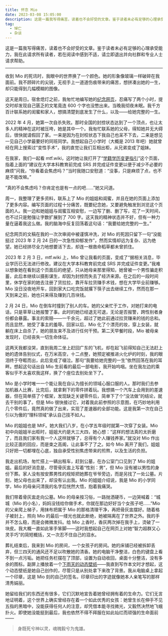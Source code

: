 ```yaml
---
title: 怀念 Mio
date: 2023-03-08 15:05:00
description: 这是一篇我写得痛苦，读着也不会好受的文章。鉴于读者未必有足够的心理承受能力，我在此请求所有读者，若在阅读中感到不适，请立即退出并向社群和专业人士请求帮助。
tag:
  - 悼亡
  - 杂谈
---
```


这是一篇我写得痛苦，读着也不会好受的文章。鉴于读者未必有足够的心理承受能力，我在此请求所有读者，若在阅读中感到不适，请立即退出并向社群和专业人士请求帮助。

---

收到 Mio 的死讯时，我眼中的世界换了一个颜色。她的形象像玻璃一样破碎在我面前。我不顾碎片的尖锐，无视手上一道道伤痕带来的痛苦，想拼凑出她的一生，却只能得到几幅模糊的图像。

这天是周日。宿舍熄灯之前，我匆忙地编写她的[纪念网页](https://one-among.us/profile/Mio)，忍痛写了两个小时，提交时却发现自己匮乏的文笔竟连 600 个字也没憋出来。当晚我彻夜未眠。我千方百计联系她的闺蜜和家人，想搞清楚到底发生了什么，以及——给她完整的一生。

2022 年 4 月，她第一次自杀失败。那时全国的封控状态达到了一个顶点，也让太多人的精神在这时被压垮，她是其中一个。我匆忙联系她的父母，得知她并无大碍后，很快就请假回了家。一来是因为在封校状态下我自己也呆不下去，二来是想见一见自己小学最要好的同班同学。我想起自己小学时（大概是 2013 年吧）她就曾经在网上搜索过“变性手术”，我的直觉让我们互相出柜，从兄弟变成了姐妹。

在我家，我们一起看 mtf.wiki，这时她让我打开了“[学籍学历变更指引](https://mtf.wiki/zh-cn/docs/srs/education/)”这个页面，指着上面的“建议在大学本科教育前完成 SRS 并完成证件变更以便于减少不必要的麻烦”问我，“你看着会焦虑吗？”当时我随口安慰道：“没事，只是麻烦了点，也不是不能改嘛。”

“真的不会焦虑吗？你肯定也是有一点的吧……”她又问道。

周一，我整理了更多资料，联系上了 Mio 的姐姐和闺蜜，并且在她的页面上添加了更多内容。编写页面的过程十分痛苦，既要纪念她，又要避免触发到浏览这个页面的人。我一边和她姐姐与闺蜜互相安慰，一边写了删、删了写，花了一天时间，也不过只是勉强让字数扩展到了 700 字。这天我的精神状态并不好，但有一种力量在逼着我这么做。我的脑海中反复回荡着这句话：“我要给她完整的一生。”

纪念网页的文稿在我的一次次审阅中被谨慎冲洗，对 Mio 的死因只留下一句“没能挺过 2023 年 2 月 24 日的一次急性抑郁发作”，然而实情却远为复杂、远为绝望。她已经拼尽全力地想要活下去，却连一根救命稻草都未曾抓住。

2023 年 2 月 3 日，mtf.wiki 上，Mio 曾让我看的页面，变成了“据相关消息，毕业学历已无法进行修改。建议在大学本科教育前完成 SRS 并完成证件变更。”我难以想象她在看到这个页面后的绝望，只从她母亲那里得知，她曾被一个男性骗走积蓄，此后本继续以摄影谋生，却因为封控而失去了经济来源。在之后的一段时间里，休学在家的她去注册了货拉拉，靠开车拉货赚手术钱，想在大学毕业前赚够。Mio 没日没夜地开车，回到家大口吃完饭就撂下筷子出去继续工作，然而在那一天到来之前，她也只来得及赚到几百块钱。

2 月 24 日，Mio 在倒车时撞到了别人的车。她的父亲忙于工作，对她打来的电话，只是草草让她报警了事。此时的她已经退无可退，无论是否报警，跨性别者身份都会暴露。事主的索赔——一千余元，超过了她此前通过拉货赚来的钱的总和。而且显然，她受了事主的羞辱。回家以后，Mio 化了个漂亮的妆，穿上女装，就躺在床上自杀了，她的朋友来不及进行任何干预。第二天早餐时段，Mio 被母亲发现时，已经丧失一切生命体征。

这两天我都没哭，直到我周二坐上赶回广东的飞机，却在起飞前得知自己无法赶上她的遗体告别仪式，在万米高空，十二点整，她预定被推进火化炉的时刻，我的眼泪终于夺眶而出，此后变成了啜泣。那句“我要给她完整的一生”依然回荡在我的耳畔。想起这句话出自 Mio 生前看的最后一部电影，我开始呜咽。坐在我左边的乘客似乎不太喜欢我这样，换了个座位去别处坐下了。

Mio 是小学时唯一一个能让我在自认为擅长的领域心服口服的人。那时我们去参加机器人比赛，比完后，就拿剩下的零件拼着玩。我想搞一个汽车上会用到的差速器，但在简单搭了个框架，发现缺乏关键零件后，简单下了个“没法做”的结论，就去干别的事了。但是 Mio 很快接过它，对着我此前参照的示意图，在巧妙地利用几个零件后，竟然真的做了出来，实现了差速器的全部功能。这是我第一次在自己引以为傲的“理科领域”承认自己技不如人。

Mio 的姐姐也是 MtF。她大我们八岁，在小学五年级时就第一次穿了女装。Mio 初中向姐姐半出柜时，姐姐大约是大三大四，她心想：“这样的想法真的太折磨了，而且我们家有我一个人这样就够了，总得有个人赚钱养家。”就没对 Mio 作出比较正面的回应，而是束之高阁，让此事不了了之。如今 Mio 离开了我们，姐姐只好把一切都埋在心底，独自承受性别焦虑带来的煎熬，以及生活的负担。

我走出机场，匆忙搭上一辆出租车，赶到公墓，在办公室门口见到了 Mio 的姐姐。最后的好消息是，尽管骨灰盅上写着“性别：男”，但 Mio 没有被以男性的身份下葬。家人没有按安葬男性的规矩把她葬在爷爷旁边，而是另找了一处公墓。片刻，她父母也出来了，却没有认出我。Mio 的姐姐介绍说，我是 Mio 的小学同学，Mio 的母亲问清我的名字后恍然大悟，抱着我痛哭。

我们带着骨灰盅走向公墓。Mio 的母亲按习俗，一路抛洒硬币，一边哭喊着：“城城（Mio 的小名），妈妈没钱给你做手术，你就在那边好好当个女孩子吧……”Mio 的父亲爬上梯子，用抹布把属于 Mio 的那格清理干净，再把骨灰盅摆好。随着格子被封上，照向 Mio 的最后一缕光也就此断绝，她被隔离在了世界之外。我的手并不怎么稳，而是会微微发抖。给 Mio 上香时，香灰两次掉在我手上，烫破了一块皮。我大概一直如此笨手笨脚——这时我想起自己在网页上对她“智力超群又心灵手巧”的简短概括，又一次忍不住自己的泪水。

葬礼结束后，我来到 Mio 的房间，一个女孩子的房间。她的床铺已经被拆卸丢弃，但三四天的通风还不足以吹散她的清香。她的电脑干净整洁，白色的键盘上看不到一点污垢。她把任务栏摆在了顶部，设置为自动收回，桌面十分整洁，没有多余的图标。副屏上播放着一个[下雨天的动态壁纸](https://steamcommunity.com/sharedfiles/filedetails/?id=2646399969 '下雨天的动态壁纸')——我直到写作本文时才想起，这个动态壁纸是她自己创作的，尽管只是从别处拿下来改了背景。我从电脑桌上拿起一个印章，这是 Mio 刻的自己的签名，印章印出的字迹就像她本人亲笔写的那样清秀娟丽。

她留给我们的东西还有很多，它们沉默地宣告着她曾经拥有着的生命力。它们无言地证明着，这个世界上确实曾经存在着一个如此优秀的女孩：她曾生长在伸手不见五指的黑暗中，没能获得任何人的注意，却凭借本能寻找微光，又毅然决然地飞蛾扑火。即使她没能挺到最后，我也依然不得不拜服在如此灿烂而顽强的生命面前——

> 身既死兮神以灵，魂魄毅兮为鬼雄。
